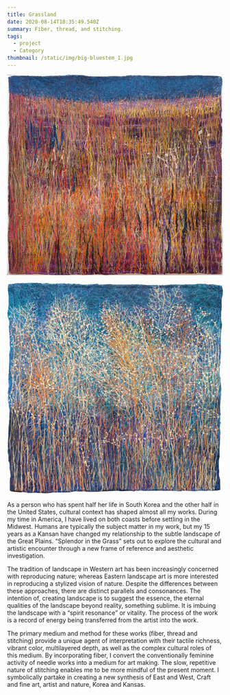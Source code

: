 ```yaml
---
title: Grassland
date: 2020-08-14T18:35:49.540Z
summary: Fiber, thread, and stitching.
tags:
  - project
  - Category
thumbnail: /static/img/big-bluestem_1.jpg
---
```

![](/static/img/little-bluestem_4.jpg)

![](/static/img/switchgrass_3.jpg)

As a person who has spent half her life in South Korea and the other half in the United States, cultural context has shaped almost all my works. During my time in America, I have lived on both coasts before settling in the Midwest. Humans are typically the subject matter in my work, but my 15 years as a Kansan have changed my relationship to the subtle landscape of the Great Plains. “Splendor in the Grass” sets out to explore the cultural and artistic encounter through a new frame of reference and aesthetic investigation.

The tradition of landscape in Western art has been increasingly concerned with reproducing nature; whereas Eastern landscape art is more interested in reproducing a stylized vision of nature. Despite the differences between these approaches, there are distinct parallels and consonances. The intention of, creating landscape is to suggest the essence, the eternal qualities of the landscape beyond reality, something sublime. It is imbuing the landscape with a “spirit resonance” or vitality. The process of the work is a record of energy being transferred from the artist into the work.

The primary medium and method for these works (fiber, thread and stitching) provide a unique agent of interpretation with their tactile richness, vibrant color, multilayered depth, as well as the complex cultural roles of this medium. By incorporating fiber, I convert the conventionally feminine activity of needle works into a medium for art making. The slow, repetitive nature of stitching enables me to be more mindful of the present moment. I symbolically partake in creating a new synthesis of East and West, Craft and fine art, artist and nature, Korea and Kansas.